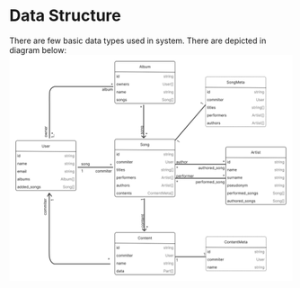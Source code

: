# Data Structure
There are few basic data types used in system. There are depicted in diagram below:
<picture>
  <source media="prefers-color-scheme: dark" srcset="./assets/system-dark.svg">
  <img src="./assets/system-light.svg">
</picture>
